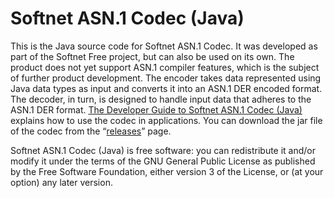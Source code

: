 # Softnet ASN.1 Codec (Java)

This is the Java source code for Softnet ASN.1 Codec. It was developed as part of the Softnet Free project, but can also be used on its own. The product does not yet support ASN.1 compiler features, which is the subject of further product development. The encoder takes data represented using Java data types as input and converts it into an ASN.1 DER encoded format. The decoder, in turn, is designed to handle input data that adheres to the ASN.1 DER format. [The Developer Guide to Softnet ASN.1 Codec (Java)](https://softnet-free.github.io/asn1codec-java/) explains how to use the codec in applications. You can download the jar file of the codec from the “[releases](https://github.com/Softnet-Free/asn1codec-java/releases)” page.

Softnet ASN.1 Codec (Java) is free software: you can redistribute it and/or modify it under the terms of the GNU General Public License as published by the Free Software Foundation, either version 3 of the License, or (at your option) any later version.
